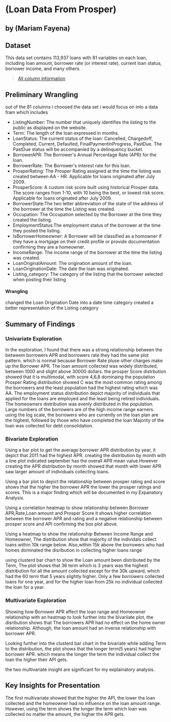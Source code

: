 # (Loan Data From Prosper)
## by (Mariam Fayena)


## Dataset

 This data set contains 113,937 loans with 81 variables on each loan, including loan amount, borrower rate (or interest rate), current loan status, borrower income, and many others.
>  [ All column information](https://docs.google.com/spreadsheets/d/1gDyi_L4UvIrLTEC6Wri5nbaMmkGmLQBk-Yx3z0XDEtI/edit#gid=0)


## Preliminary Wrangling
out of the 81 columns i choosed the data set i would focus on into a data fram which includes
* ListingNumber: The number that uniquely identifies the listing to the public as displayed on the website.
* Term: The length of the loan expressed in months.	
* LoanStatus: The current status of the loan: Cancelled,  Chargedoff, Completed, Current, Defaulted, FinalPaymentInProgress, PastDue. The PastDue status will be accompanied by a delinquency bucket.
* BorrowerAPR: The Borrower's Annual Percentage Rate (APR) for the loan.
* BorrowerRate: The Borrower's interest rate for this loan.
* ProsperRating: The Prosper Rating assigned at the time the listing was created between AA - HR.  Applicable for loans originated after July 2009.	
* ProsperScore: A custom risk score built using historical Prosper data. The score ranges from 1-10, with 10 being the best, or lowest risk score.  Applicable for loans originated after July 2009.
* BorrowerState:The two letter abbreviation of the state of the address of the borrower at the time the Listing was created.
* Occupation: The Occupation selected by the Borrower at the time they created the listing.
* EmploymentStatus:The employment status of the borrower at the time they posted the listing.
* IsBorrowerHomeowner: A Borrower will be classified as a homowner if they have a mortgage on their credit profile or provide documentation confirming they are a homeowner.
* IncomeRange: The income range of the borrower at the time the listing was created.
* LoanOriginalAmount: The origination amount of the loan.
* LoanOriginationDate: The date the loan was originated.
* Listing_category: The category of the listing that the borrower selected when posting their listing

#### Wrangling
changed the Loan Origination Date into a date time category
created a better representation of the Listing category


## Summary of Findings

### Univariate Exploration

In the exploration, I found that there was a strong relationship between the betweem borrowers APR and borrowers rate.they had the same plot pattern. which is normal because Borrower Rate pluse other charges make up the Borrower APR.
The loan amount collected was widely distributed, between 1000 and slight above 30000 dollars.
the prosper Score distrbution  showed that it is multimodal, with score 4,6,8 dominaing the population
Prosper Rating distribution showed C was the most common rating among the borrowers and the least population had the highest rating which was AA.
The employment status distribution depict majority of individuals that applied for the loans are employed and the least being retired individuals.
The homeowners distribution was evenly distributed in the population.
Large numbers of the borrowers are of the high income range earners.
using the log scale, the borrowers who are currently on the loan plan are the highest, followed by those who have completed the loan
Majority of the loan was collected for debt consolidation.

### Bivariate Exploration
Using a bar plot to get the average borrower APR distribution by year, it depict that 2011 had the highest APR. creating the distribution by month with a line plot indicated september has the overall APR mean value.However creating the APR distribution by month showed that month with lower APR saw larger amount of individuals collecting loans.

Using a bar plot to depict the relationship between prosper rating and score shows that the higher the borrower APR the lower the prosper ratings and scores. This is a major finding which will be documented in my Expanatory Analysis. 

Using a correlation heatmap to show relationship between Borrower APR,Rate,Loan amount and Prosper Score it shows higher correlation between the borrower APR and rating and a negative relationship between prosper score and API confirming the box plot above.

Using a heatmap to show the relationship Between Income Range and Homeowner, The distribution show that majority of the individals collect loans within 10k range below. Also,within 15k above the borrowers who had homes dominated the disribution in collecting higher loans range

using clusterd bar chart to show the Loan amount been distributed by the Term, The plot shows that 36 term which is 3 years was the highest distribution for all the amount collected except for the 30k upward, which had the 60 term that 5 years slightly higher. Only a few borrowers collected loans for one year, and for the higher loan from 25k no individual collected the loan for a year.

### Multivariate Exploration
Showing how  Borrower APR affect the loan range and  Homeowner relationship with an heatmap to look further into the bivariiate plot, the disribution shows that The borrowers APR had no effect on the home owner relationship. Although, the loan amount had an inverse relationship with borrower APR.

Looking further into the clusterd bar chart in the bivariate while adding Term to the distribution, the plot shows that the longer term(5 years) had higher borrower APR. which means the longer the term the individual collect the loan the higher their API gets.

the two multivariate insight are significant for my explainatory analysis.

## Key Insights for Presentation

The first multivariate showed that the higher the API, the lower the loan collected and the homeowner had no influence on the loan amount range. However, using the term shows the longer the term which loan was collected no matter the amount, the higher the APR gets.

